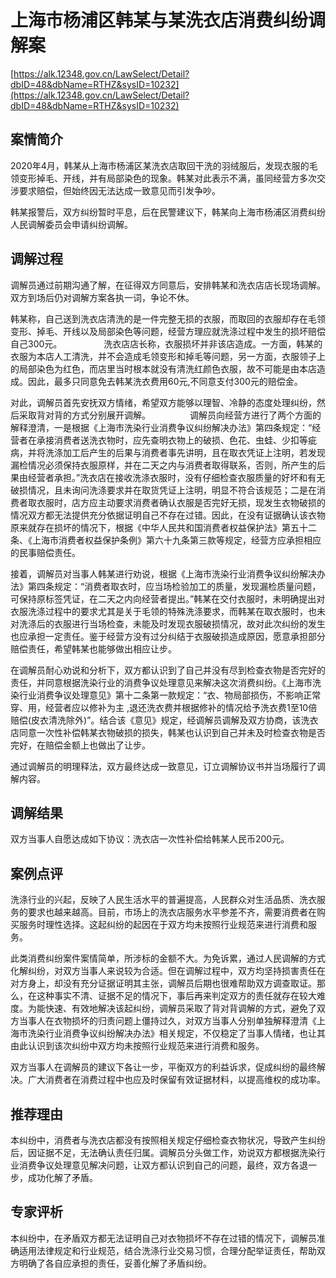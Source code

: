 # 上海市杨浦区韩某与某洗衣店消费纠纷调解案 

[https://alk.12348.gov.cn/LawSelect/Detail?dbID=48&dbName=RTHZ&sysID=10232](https://alk.12348.gov.cn/LawSelect/Detail?dbID=48&dbName=RTHZ&sysID=10232) 


## 案情简介 

 
 
 
2020年4月，韩某从上海市杨浦区某洗衣店取回干洗的羽绒服后，发现衣服的毛领变形掉毛、开线，并有局部染色的现象。韩某对此表示不满，虽同经营方多次交涉要求赔偿，但始终因无法达成一致意见而引发争吵。 
 
韩某报警后，双方纠纷暂时平息，后在民警建议下，韩某向上海市杨浦区消费纠纷人民调解委员会申请纠纷调解。 
 
 
 

## 调解过程 

调解员通过前期沟通了解，在征得双方同意后，安排韩某和洗衣店店长现场调解。双方到场后仍对调解方案各执一词，争论不休。 
 
韩某称，自己送到洗衣店清洗的是一件完整无损的衣服，而取回的衣服却存在毛领变形、掉毛、开线以及局部染色等问题，经营方理应就洗涤过程中发生的损坏赔偿自己300元。                 洗衣店店长称，衣服损坏并非该店造成。一方面，韩某的衣服为本店人工清洗，并不会造成毛领变形和掉毛等问题，另一方面，衣服领子上的局部染色为红色，而店里当时根本就没有清洗红颜色衣服，故不可能是由本店造成。因此，最多只同意免去韩某洗衣费用60元,不同意支付300元的赔偿金。 
 
对此，调解员首先安抚双方情绪，希望双方能够以理智、冷静的态度处理纠纷，然后采取背对背的方式分别展开调解。                调解员向经营方进行了两个方面的解释澄清，一是根据《上海市洗染行业消费争议纠纷解决办法》第四条规定：“经营者在承接消费者送洗衣物时，应先查明衣物上的破损、色花、虫蛙、少扣等疵病，并将洗涤加工后产生的后果与消费者事先讲明，且在取衣凭证上注明，若发现漏检情况必须保持衣服原样，并在二天之内与消费者取得联系，否则，所产生的后果由经营者承担。”洗衣店在接收洗涤衣服时，没有仔细检查衣服质量的好坏和有无破损情况，且未询问洗涤要求并在取货凭证上注明，明显不符合该规范；二是在消费者取衣服时，店方应主动要求消费者确认衣服是否完好无损，现发生衣物破损的情况双方都无法提供充分依据证明自己不存在过错。因此，在没有证据确认该衣物原来就存在损坏的情况下，根据《中华人民共和国消费者权益保护法》第五十二条、《上海市消费者权益保护条例》第六十九条第三款等规定，经营方应承担相应的民事赔偿责任。 
 
接着，调解员对当事人韩某进行劝说，根据《上海市洗染行业消费争议纠纷解决办法》第四条规定：“消费者取衣时，应当场检验加工的质量，发现漏检质量问题，可保持原标签凭证，在二天之内向经营者提出。”韩某在交付衣服时，未明确提出对衣服洗涤过程中的要求尤其是关于毛领的特殊洗涤要求，而韩某在取衣服时，也未对洗涤后的衣服进行当场检查，未能及时发现衣服破损情况，故对此次纠纷的发生也应承担一定责任。鉴于经营方没有过分纠结于衣服破损造成原因，愿意承担部分赔偿责任，希望韩某也能够做出相应让步。 
 
在调解员耐心劝说和分析下，双方都认识到了自己并没有尽到检查衣物是否完好的责任，并同意根据洗染行业的消费争议处理意见来解决这次消费纠纷。《上海市洗染行业消费争议处理意见》第十二条第一款规定：“衣、物局部损伤，不影响正常穿、用，经营者应以修补为主 ,退还洗衣费并根据修补的情况给予洗衣费1至10倍赔偿(皮衣清洗除外)”。结合该《意见》规定，经调解员调解及双方协商，该洗衣店同意一次性补偿韩某衣物破损的损失，韩某也认识到自己并未及时检查衣物是否完好，在赔偿金额上也做出了让步。 
 
通过调解员的明理释法，双方最终达成一致意见，订立调解协议书并当场履行了调解内容。  

## 调解结果 

 
 
 
双方当事人自愿达成如下协议：洗衣店一次性补偿给韩某人民币200元。 
 
 
 

## 案例点评 

洗涤行业的兴起，反映了人民生活水平的普遍提高，人民群众对生活品质、洗衣服务的要求也越来越高。目前，市场上的洗衣店服务水平参差不齐，需要消费者在购买服务时理性选择。这起纠纷的起因在于双方均未按照行业规范来进行消费和服务。 
 
此类消费纠纷案件案情简单，所涉标的金额不大。为免诉累，通过人民调解的方式化解纠纷，对双方当事人来说较为合适。但在调解过程中，双方均坚持损害责任在对方身上，却没有充分证据证明其主张，调解员后期也很难帮助双方调查取证。那么，在这种事实不清、证据不足的情况下，事后再来判定双方的责任就存在较大难度。为能快速、有效地解决该起纠纷，调解员采取了背对背调解的方式，避免了双方当事人在衣物损坏的归责问题上僵持过久，对双方当事人分别单独解释澄清《上海市洗染行业消费争议纠纷解决办法》相关规定，不仅稳定了当事人情绪，也让其由此认识到该次纠纷中双方均未按照行业规范来进行消费和服务。 
 
双方当事人在调解员的建议下各让一步，平衡双方的利益诉求，促成纠纷的最终解决。广大消费者在消费过程中也应及时保留有效证据材料，以提高维权的成功率。 

## 推荐理由 

本纠纷中，消费者与洗衣店都没有按照相关规定仔细检查衣物状况，导致产生纠纷后，因证据不足，无法确认责任归属。调解员分头做工作，劝说双方都根据洗染行业消费争议处理意见解决问题，让双方都认识到自己的问题，最终，双方各退一步，成功化解了矛盾。 

## 专家评析 

本纠纷中，在矛盾双方都无法证明自己对衣物损坏不存在过错的情况下，调解员准确适用法律规定和行业规范，结合洗涤行业交易习惯，合理分配举证责任，帮助双方明确了各自应承担的责任，妥善化解了矛盾纠纷。 
